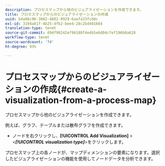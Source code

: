 ```yaml
---
description: プロセスマップから他のビジュアライゼーションを作成できます。
title: プロセスマップからのビジュアライゼーションの作成
uuid: b4a86c96-3082-4802-9929-6aafa33fcb8c
exl-id: 3194a81f-4b25-4fb2-bee4-28c2bd401664
translation-type: tm+mt
source-git-commit: d9df90242ef96188f4e4b5e6d04cfef196b0a628
workflow-type: tm+mt
source-wordcount: '74'
ht-degree: 93%

---
```


# プロセスマップからのビジュアライゼーションの作成{#create-a-visualization-from-a-process-map}

プロセスマップから他のビジュアライゼーションを作成できます。

例えば、グラフ、テーブルまたは散布グラフを作成できます。

* ノードを右クリックし、**[!UICONTROL Add Visualization]** > *&lt;**[!UICONTROL visualization type]**>*&#x200B;をクリックします。

プロセスマップ上の各ノードが、マップディメンションの要素になります。選択したビジュアライゼーションの機能を使用してノードデータを分析できます。
